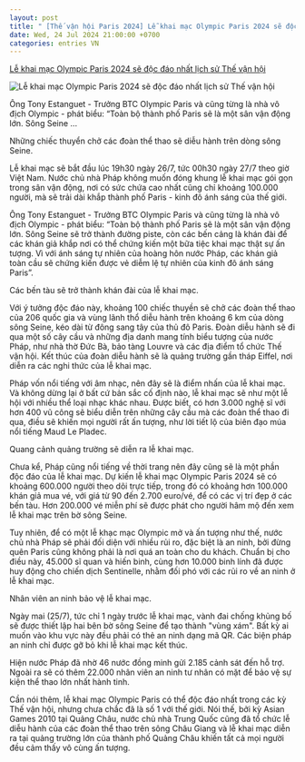 ```yaml
---
layout: post
title: " [Thế vận hội Paris 2024] Lễ khai mạc Olympic Paris 2024 sẽ độc đáo nhất lịch sử Thế vận hội"
date: Wed, 24 Jul 2024 21:00:00 +0700
categories: entries VN
---
```

[Lễ khai mạc Olympic Paris 2024 sẽ độc đáo nhất lịch sử Thế vận hội](https://baohatinh.vn/le-khai-mac-olympic-paris-2024-se-doc-dao-nhat-lich-su-the-van-hoi-post270741.html)

![Lễ khai mạc Olympic Paris 2024 sẽ độc đáo nhất lịch sử Thế vận hội](https://cdn.baohatinh.vn/images/4bc85a2b5dc6a43c52827229a7c1cbd3488be5c8d834bad0e7999394db53c9fad40643437d8fccf6169a65d11be56fce6a1cf2f294d7c47fd72e34018d124c71/khai-mac-01-940.jpg)

Ông Tony Estanguet - Trưởng BTC Olympic Paris và cũng từng là nhà vô địch Olympic - phát biểu: “Toàn bộ thành phố Paris sẽ là một sân vận động lớn. Sông Seine ...

Những chiếc thuyển chở các đoàn thể thao sẽ diễu hành trên dòng sông Seine.

Lễ khai mạc sẽ bắt đầu lúc 19h30 ngày 26/7, tức 00h30 ngày 27/7 theo giờ Việt Nam. Nước chủ nhà Pháp không muốn đóng khung lễ khai mạc gói gọn trong sân vận động, nơi có sức chứa cao nhất cũng chỉ khoảng 100.000 người, mà sẽ trải dài khắp thành phố Paris - kinh đô ánh sáng của thế giới.

Ông Tony Estanguet - Trưởng BTC Olympic Paris và cũng từng là nhà vô địch Olympic - phát biểu: “Toàn bộ thành phố Paris sẽ là một sân vận động lớn. Sông Seine sẽ trở thành đường piste, còn các bến cảng là khán đài để các khán giả khắp nơi có thể chứng kiến một bữa tiệc khai mạc thật sự ấn tượng. Vì với ánh sáng tự nhiên của hoàng hôn nước Pháp, các khán giả toàn cầu sẽ chứng kiến được vẻ diễm lệ tự nhiên của kinh đô ánh sáng Paris”.

Các bến tàu sẽ trở thành khán đài của lễ khai mạc.

Với ý tưởng độc đáo này, khoảng 100 chiếc thuyền sẽ chở các đoàn thể thao của 206 quốc gia và vùng lãnh thổ diễu hành trên khoảng 6 km của dòng sông Seine, kéo dài từ đông sang tây của thủ đô Paris. Đoàn diễu hành sẽ đi qua một số cây cầu và những địa danh mang tính biểu tượng của nước Pháp, như nhà thờ Đức Bà, bảo tàng Louvre và các địa điểm tổ chức Thế vận hội. Kết thúc của đoàn diễu hành sẽ là quảng trường gần tháp Eiffel, nơi diễn ra các nghi thức của lễ khai mạc.

Pháp vốn nổi tiếng với âm nhạc, nên đây sẽ là điểm nhấn của lễ khai mạc. Và không dừng lại ở bất cứ bản sắc cố định nào, lễ khai mạc sẽ như một lễ hội với nhiều thể loại nhạc khác nhau. Được biết, có hơn 3.000 nghệ sĩ với hơn 400 vũ công sẽ biểu diễn trên những cây cầu mà các đoàn thể thao đi qua, điều sẽ khiến mọi người rất ấn tượng, như lời tiết lộ của biên đạo múa nổi tiếng Maud Le Pladec.

Quang cảnh quảng trường sẽ diễn ra lễ khai mạc.

Chưa kể, Pháp cũng nổi tiếng về thời trang nên đây cũng sẽ là một phần độc đáo của lễ khai mạc. Dự kiến lễ khai mạc Olympic Paris 2024 sẽ có khoảng 600.000 người theo dõi trực tiếp, trong đó có khoảng hơn 100.000 khán giả mua vé, với giá từ 90 đến 2.700 euro/vé, để có các vị trí đẹp ở các bến tàu. Hơn 200.000 vé miễn phí sẽ được phát cho người hâm mộ đến xem lễ khai mạc trên bờ sông Seine.

Tuy nhiên, để có một lễ khạc mạc Olympic mở và ấn tượng như thế, nước chủ nhà Pháp sẽ phải đối diện với nhiều rủi ro, đặc biệt là an ninh, bởi đừng quên Paris cũng không phải là nơi quá an toàn cho du khách. Chuẩn bị cho điều này, 45.000 sĩ quan và hiến binh, cùng hơn 10.000 binh lính đã được huy động cho chiến dịch Sentinelle, nhằm đối phó với các rủi ro về an ninh ở lễ khai mạc.

Nhân viên an ninh bảo vệ lễ khai mạc.

Ngày mai (25/7), tức chỉ 1 ngày trước lễ khai mạc, vành đai chống khủng bố sẽ được thiết lập hai bên bờ sông Seine để tạo thành "vùng xám". Bất kỳ ai muốn vào khu vực này đều phải có thẻ an ninh dạng mã QR. Các biện pháp an ninh chỉ được gỡ bỏ khi lễ khai mạc kết thúc.

Hiện nước Pháp đã nhờ 46 nước đồng minh gửi 2.185 cảnh sát đến hỗ trợ. Ngoài ra sẽ có thêm 22.000 nhân viên an ninh tư nhân có mặt để bảo vệ sự kiện thể thao lớn nhất hành tinh.

Cần nói thêm, lễ khai mạc Olympic Paris có thể độc đáo nhất trong các kỳ Thế vận hội, nhưng chưa chắc đã là số 1 với thế giới. Nói thế, bởi kỳ Asian Games 2010 tại Quảng Châu, nước chủ nhà Trung Quốc cũng đã tổ chức lễ diễu hành của các đoàn thể thao trên sông Châu Giang và lễ khai mạc diễn ra tại quảng trường lớn của thành phố Quảng Châu khiến tất cả mọi người đều cảm thấy vô cùng ấn tượng.


